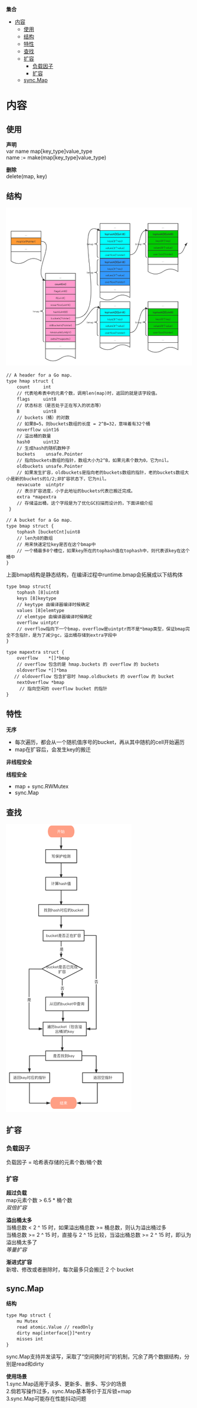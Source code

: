 **集合**
- [内容](#内容)
  - [使用](#使用)
  - [结构](#结构)
  - [特性](#特性)
  - [查找](#查找)
  - [扩容](#扩容)
    - [负载因子](#负载因子)
    - [扩容](#扩容-1)
  - [sync.Map](#syncmap)

# 内容 #
## 使用 ##
**声明**  
var name map[key_type]value_type  
name := make(map[key_type]value_type)  

**删除**  
delete(map, key)  

## 结构 ##
![](./images/map/struct.png)

```
// A header for a Go map.
type hmap struct {
    count     int 
    // 代表哈希表中的元素个数，调用len(map)时，返回的就是该字段值。
    flags     uint8 
    // 状态标志（是否处于正在写入的状态等）
    B         uint8  
    // buckets（桶）的对数
    // 如果B=5，则buckets数组的长度 = 2^B=32，意味着有32个桶
    noverflow uint16 
    // 溢出桶的数量
    hash0     uint32 
    // 生成hash的随机数种子
    buckets    unsafe.Pointer 
    // 指向buckets数组的指针，数组大小为2^B，如果元素个数为0，它为nil。
    oldbuckets unsafe.Pointer 
    // 如果发生扩容，oldbuckets是指向老的buckets数组的指针，老的buckets数组大小是新的buckets的1/2;非扩容状态下，它为nil。
    nevacuate  uintptr        
    // 表示扩容进度，小于此地址的buckets代表已搬迁完成。
    extra *mapextra 
    // 存储溢出桶，这个字段是为了优化GC扫描而设计的，下面详细介绍
 }
```
```
// A bucket for a Go map.
type bmap struct {
    tophash [bucketCnt]uint8        
    // len为8的数组
    // 用来快速定位key是否在这个bmap中
    // 一个桶最多8个槽位，如果key所在的tophash值在tophash中，则代表该key在这个桶中
}
```
上面bmap结构是静态结构，在编译过程中runtime.bmap会拓展成以下结构体
```
type bmap struct{
    tophash [8]uint8
    keys [8]keytype 
    // keytype 由编译器编译时候确定
    values [8]elemtype 
    // elemtype 由编译器编译时候确定
    overflow uintptr 
    // overflow指向下一个bmap，overflow是uintptr而不是*bmap类型，保证bmap完全不含指针，是为了减少gc，溢出桶存储到extra字段中
}
```
```
type mapextra struct {
    overflow    *[]*bmap
    // overflow 包含的是 hmap.buckets 的 overflow 的 buckets
    oldoverflow *[]*bma
   // oldoverflow 包含扩容时 hmap.oldbuckets 的 overflow 的 bucket
    nextOverflow *bmap 
     // 指向空闲的 overflow bucket 的指针
}
```
## 特性 ##
**无序**  
- 每次遍历，都会从一个随机值序号的bucket，再从其中随机的cell开始遍历
- map在扩容后，会发生key的搬迁

**非线程安全**  

**线程安全**
- map + sync.RWMutex
- sync.Map

## 查找 ##
![](./images/map/get.png)

## 扩容 ##
### 负载因子 ###  
负载因子 = 哈希表存储的元素个数/桶个数  

### 扩容 ###  
**超过负载**  
map元素个数 > 6.5 * 桶个数  
*双倍扩容*

**溢出桶太多**  
当桶总数 < 2 ^ 15 时，如果溢出桶总数 >= 桶总数，则认为溢出桶过多  
当桶总数 >= 2 ^ 15 时，直接与 2 ^ 15 比较，当溢出桶总数 >= 2 ^ 15 时，即认为溢出桶太多了  
*等量扩容*

**渐进式扩容**  
新增、修改或者删除时，每次最多只会搬迁 2 个 bucket

## sync.Map ##
**结构**   
```
type Map struct {
    mu Mutex
    read atomic.Value // readOnly
    dirty map[interface{}]*entry
    misses int
}
```   
sync.Map支持并发读写，采取了“空间换时间”的机制，冗余了两个数据结构，分别是read和dirty

**使用场景**  
1.sync.Map适用于读多、更新多、删多、写少的场景  
2.倘若写操作过多，sync.Map基本等价于互斥锁+map  
3.sync.Map可能存在性能抖动问题